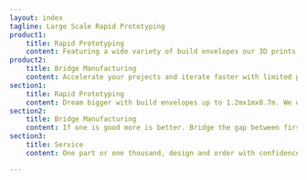 ```yaml
---
layout: index
tagline: Large Scale Rapid Prototyping
product1:
    title: Rapid Prototyping
    content: Featuring a wide variety of build envelopes our 3D prints literally stand above the crowd.
product2:
    title: Bridge Manufacturing
    content: Accelerate your projects and iterate faster with limited production runs
section1:
    title: Rapid Prototyping
    content: Dream bigger with build envelopes up to 1.2mx1mx0.7m. We offer the capability to produce high quality, accurate, titanic, single piece parts that simply cannot be made easily with other equipment. What can you make and fit in over a cubic meter of build volume?
section2:
    title: Bridge Manufacturing
    content: If one is good more is better. Bridge the gap between first prototype and final product allowing iteration even faster with functional fieldable prototypes. Test functional products earlier while avoiding hard tooling and reducing risk from change.
section3:
    title: Service
    content: One part or one thousand, design and order with confidence. Our knowledgeable and friendly staff offer technical analysis and printing feasibility on every part to make sure the parts you wanted are the parts you actually get. Mechanical engineers and CAD designers with Solidworks on staff to ensure we can provide solutions to meet your needs. From fit checks and show pieces to functional prototypes and production parts across industries we solve problems others can't.

---
```


